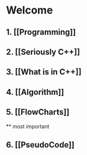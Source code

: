 
# Welcome

## 1. [[Programming]]
## 2. [[Seriously C++]]
## 3. [[What is in C++]]
## 4. [[Algorithm]]
## 5. [[FlowCharts]]

** most important
## 6. [[PseudoCode]]